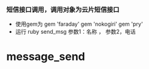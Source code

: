 ### 短信接口调用，调用对象为云片短信接口
* 使用gem为 gem 'faraday'
           gem 'nokogiri'
           gem 'pry'
* 运行 ruby send_msg 参数1：名称 ， 参数2，电话
# message_send
